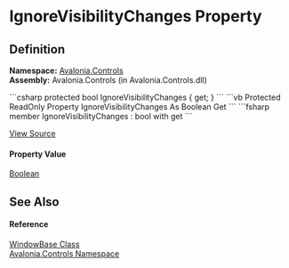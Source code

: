 # IgnoreVisibilityChanges Property




## Definition
**Namespace:** <a href="N_Avalonia_Controls">Avalonia.Controls</a>  
**Assembly:** Avalonia.Controls (in Avalonia.Controls.dll)

<Tabs groupId="api-code-preview">
<TabItem value="csharp" label="C#">
```csharp
protected bool IgnoreVisibilityChanges { get; }
```
</TabItem>
<TabItem value="vb" label="VB">
```vb
Protected ReadOnly Property IgnoreVisibilityChanges As Boolean
	Get
```
</TabItem>
<TabItem value="fsharp" label="F#">
```fsharp
member IgnoreVisibilityChanges : bool with get
```
</TabItem>
</Tabs>



<a href="https://github.com/AvaloniaUI/Avalonia/tree/master/src/Avalonia.Controls/WindowBase.cs#L41" title="View the source code">View Source</a>



#### Property Value
<a href="https://learn.microsoft.com/dotnet/api/system.boolean" target="_blank" rel="noopener noreferrer">Boolean</a>

## See Also


#### Reference
<a href="T_Avalonia_Controls_WindowBase">WindowBase Class</a>  
<a href="N_Avalonia_Controls">Avalonia.Controls Namespace</a>  

